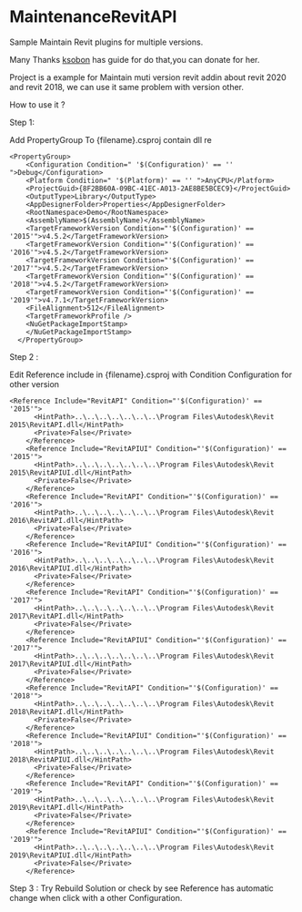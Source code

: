 # MaintenanceRevitAPI
Sample Maintain Revit plugins for multiple versions.

Many Thanks  <a href="https://github.com/ksobon/archilab">ksobon</a> has guide for do that,you can donate for her.

Project is a example for Maintain muti version revit addin about revit 2020 and revit 2018, we can use it same problem with version other.

How to use it ? 

Step 1: 

Add PropertyGroup To {filename}.csproj contain dll re
``` csproj
<PropertyGroup>
    <Configuration Condition=" '$(Configuration)' == '' ">Debug</Configuration>
    <Platform Condition=" '$(Platform)' == '' ">AnyCPU</Platform>
    <ProjectGuid>{8F2BB60A-09BC-41EC-A013-2AE8BE5BCEC9}</ProjectGuid>
    <OutputType>Library</OutputType>
    <AppDesignerFolder>Properties</AppDesignerFolder>
    <RootNamespace>Demo</RootNamespace>
    <AssemblyName>$(AssemblyName)</AssemblyName>
    <TargetFrameworkVersion Condition="'$(Configuration)' == '2015'">v4.5.2</TargetFrameworkVersion>
    <TargetFrameworkVersion Condition="'$(Configuration)' == '2016'">v4.5.2</TargetFrameworkVersion>
    <TargetFrameworkVersion Condition="'$(Configuration)' == '2017'">v4.5.2</TargetFrameworkVersion>
    <TargetFrameworkVersion Condition="'$(Configuration)' == '2018'">v4.5.2</TargetFrameworkVersion>
    <TargetFrameworkVersion Condition="'$(Configuration)' == '2019'">v4.7.1</TargetFrameworkVersion>
    <FileAlignment>512</FileAlignment>
    <TargetFrameworkProfile />
    <NuGetPackageImportStamp>
    </NuGetPackageImportStamp>
  </PropertyGroup>
```

Step 2 : 

Edit Reference include in {filename}.csproj with Condition Configuration for other version

``` csproj
<Reference Include="RevitAPI" Condition="'$(Configuration)' == '2015'">
      <HintPath>..\..\..\..\..\..\..\Program Files\Autodesk\Revit 2015\RevitAPI.dll</HintPath>
      <Private>False</Private>
    </Reference>
    <Reference Include="RevitAPIUI" Condition="'$(Configuration)' == '2015'">
      <HintPath>..\..\..\..\..\..\..\Program Files\Autodesk\Revit 2015\RevitAPIUI.dll</HintPath>
      <Private>False</Private>
    </Reference>
    <Reference Include="RevitAPI" Condition="'$(Configuration)' == '2016'">
      <HintPath>..\..\..\..\..\..\..\Program Files\Autodesk\Revit 2016\RevitAPI.dll</HintPath>
      <Private>False</Private>
    </Reference>
    <Reference Include="RevitAPIUI" Condition="'$(Configuration)' == '2016'">
      <HintPath>..\..\..\..\..\..\..\Program Files\Autodesk\Revit 2016\RevitAPIUI.dll</HintPath>
      <Private>False</Private>
    </Reference>
    <Reference Include="RevitAPI" Condition="'$(Configuration)' == '2017'">
      <HintPath>..\..\..\..\..\..\..\Program Files\Autodesk\Revit 2017\RevitAPI.dll</HintPath>
      <Private>False</Private>
    </Reference>
    <Reference Include="RevitAPIUI" Condition="'$(Configuration)' == '2017'">
      <HintPath>..\..\..\..\..\..\..\Program Files\Autodesk\Revit 2017\RevitAPIUI.dll</HintPath>
      <Private>False</Private>
    </Reference>
    <Reference Include="RevitAPI" Condition="'$(Configuration)' == '2018'">
      <HintPath>..\..\..\..\..\..\..\Program Files\Autodesk\Revit 2018\RevitAPI.dll</HintPath>
      <Private>False</Private>
    </Reference>
    <Reference Include="RevitAPIUI" Condition="'$(Configuration)' == '2018'">
      <HintPath>..\..\..\..\..\..\..\Program Files\Autodesk\Revit 2018\RevitAPIUI.dll</HintPath>
      <Private>False</Private>
    </Reference>
    <Reference Include="RevitAPI" Condition="'$(Configuration)' == '2019'">
      <HintPath>..\..\..\..\..\..\..\Program Files\Autodesk\Revit 2019\RevitAPI.dll</HintPath>
      <Private>False</Private>
    </Reference>
    <Reference Include="RevitAPIUI" Condition="'$(Configuration)' == '2019'">
      <HintPath>..\..\..\..\..\..\..\Program Files\Autodesk\Revit 2019\RevitAPIUI.dll</HintPath>
      <Private>False</Private>
    </Reference>
```

Step 3 : Try Rebuild Solution or check by see Reference has automatic change when click with a other Configuration.

